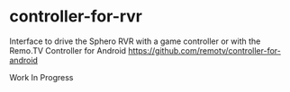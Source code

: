 # controller-for-rvr
Interface to drive the Sphero RVR with a game controller or with the Remo.TV Controller for Android https://github.com/remotv/controller-for-android

Work In Progress
